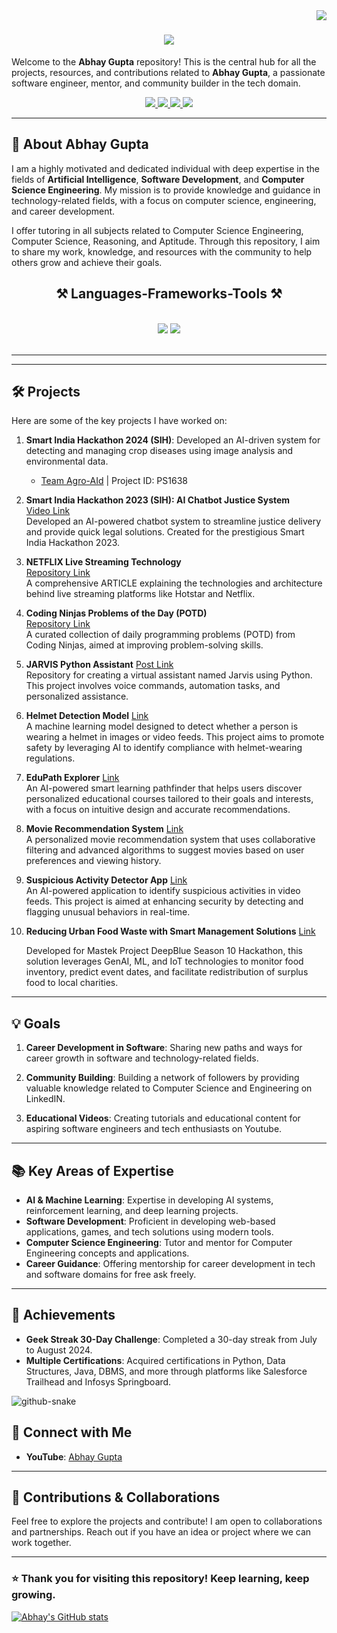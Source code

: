 <img align="right" src="https://visitor-badge.laobi.icu/badge?page_id=Abs6187.Abs6187" />

<h1 align="center">
    <img src="https://readme-typing-svg.herokuapp.com/?font=Righteous&size=35&center=true&vCenter=true&width=500&height=70&duration=4000&lines=Hi+There!+👋;+I'm+Abhay+Gupta!;" />
</h1>


Welcome to the **Abhay Gupta** repository! This is the central hub for all the projects, resources, and contributions related to **Abhay Gupta**, a passionate software engineer, mentor, and community builder in the tech domain.
 </div>
 
<div align="center"> 
  <a href="mailto:contact2abhaygupta6187@gmail.com">
    <img src="https://img.shields.io/badge/Gmail-333333?style=for-the-badge&logo=gmail&logoColor=red" />
  </a>
  <a href="https://linkedin.com/in/abhay-gupta-197b17264](https://www.linkedin.com/in/abhay-gupta-197b17264" target="_blank">
    <img src="https://img.shields.io/badge/LinkedIn-0077B5?style=for-the-badge&logo=linkedin&logoColor=white" target="_blank" />
  </a>
  <a href="https://huggingface.co/Abs6187" target="_blank">
    <img src="https://img.shields.io/badge/%F0%9F%A4%97%20Hugging%20Face-Spaces-blue" target="_blank" />
  </a>

<a href="https://linktr.ee/Abhay_Gupta_6187](https://linktr.ee/Abhay_Gupta_6187" target="_blank">
<img src="https://img.shields.io/badge/linktree-1de9b6?style=for-the-badge&logo=linktree&logoColor=white" target="_blank"/>
 </a>
  <!--<a href="https://salesp07.github.io" target="_blank">
     <img src="https://img.shields.io/badge/Portfolio-FF5722?style=for-the-badge&logo=todoist&logoColor=white" target="_blank" /> <!-- sqlite, safari, google-chrome are other good icon options </a> -->
  
</div>

---

## 📌 About Abhay Gupta

I am a highly motivated and dedicated individual with deep expertise in the fields of **Artificial Intelligence**, **Software Development**, and **Computer Science Engineering**. My mission is to provide knowledge and guidance in technology-related fields, with a focus on computer science, engineering, and career development.

I offer tutoring in all subjects related to Computer Science Engineering, Computer Science, Reasoning, and Aptitude. Through this repository, I aim to share my work, knowledge, and resources with the community to help others grow and achieve their goals.

<h2 align="center">⚒️ Languages-Frameworks-Tools ⚒️</h2>
<br/>
<div align="center">
    <img src="https://skillicons.dev/icons?i=react,bootstrap,html,css,vscode,github,figma,tailwind,git,r" />
    <img src="https://skillicons.dev/icons?i=nodejs,python,javascript,typescript,express,firebase,mongodb,c,java,nextjs,mysql,flask" /><br>
</div>

<br/>
<hr/>

---

## 🛠️ Projects

Here are some of the key projects I have worked on:

1. **Smart India Hackathon 2024 (SIH)**: Developed an AI-driven system for detecting and managing crop diseases using image analysis and environmental data.  
   - [Team Agro-AId](https://www.linkedin.com/in/abhay-gupta-197b17264/details/projects/) | Project ID: PS1638

2. **Smart India Hackathon 2023 (SIH): AI Chatbot Justice System**  
   [Video Link](https://www.youtube.com/watch?v=sqlD7Oo4Hls)  
   Developed an AI-powered chatbot system to streamline justice delivery and provide quick legal solutions. Created for the prestigious Smart India Hackathon 2023.

3. **NETFLIX Live Streaming Technology**  
    [Repository Link](https://www.linkedin.com/pulse/how-live-streaming-technology-works-hotstars-52-crores-abhay-gupta-osagf/?trackingId=ux82rdg6SgOcSg8SXa8oew%3D%3D)  
    A comprehensive ARTICLE explaining the technologies and architecture behind live streaming platforms like Hotstar and Netflix.

4. **Coding Ninjas Problems of the Day (POTD)**  
    [Repository Link](https://www.linkedin.com/posts/abhay-gupta-197b17264_ninjaslaygroung-codingninjas-keepcoding-activity-7271234045030621185-oU9I?utm_source=share&utm_medium=member_desktop)  
    A curated collection of daily programming problems (POTD) from Coding Ninjas, aimed at improving problem-solving skills.

5. **JARVIS Python Assistant** [Post Link](https://www.linkedin.com/posts/abhay-gupta-197b17264_python-programming-virtualassistant-activity-7176592439070121985-7Tbe?utm_source=share&utm_medium=member_desktop)  
    Repository for creating a virtual assistant named Jarvis using Python. This project involves voice commands, automation tasks, and personalized assistance.

6. **Helmet Detection Model** [Link](https://huggingface.co/spaces/Abs6187/Helmet-Detect-model)  
A machine learning model designed to detect whether a person is wearing a helmet in images or video feeds. This project aims to promote safety by leveraging AI to identify compliance with helmet-wearing regulations.

7. **EduPath Explorer** [Link](https://huggingface.co/spaces/Abs6187/EduPath_Explorer)  
An AI-powered smart learning pathfinder that helps users discover personalized educational courses tailored to their goals and interests, with a focus on intuitive design and accurate recommendations.

8. **Movie Recommendation System** [Link](https://huggingface.co/spaces/Abs6187/Movie-Recommendation-System)  
   A personalized movie recommendation system that uses collaborative filtering and advanced algorithms to suggest movies based on user preferences and viewing history.

9. **Suspicious Activity Detector App** [Link](https://huggingface.co/spaces/Abs6187/Suspicious-Activity-Detector-App)  
   An AI-powered application to identify suspicious activities in video feeds. This project is aimed at enhancing security by detecting and flagging unusual behaviors in real-time.
10. **Reducing Urban Food Waste with Smart Management Solutions**  [Link](https://www.linkedin.com/in/abhay-gupta-197b17264/details/projects)

    Developed for Mastek Project DeepBlue Season 10 Hackathon, this solution leverages GenAI, ML, and IoT technologies to monitor food inventory, predict event dates, and facilitate redistribution of surplus food to local charities.

---

## 💡 Goals

1. **Career Development in Software**: Sharing new paths and ways for career growth in software and technology-related fields.
   
2. **Community Building**: Building a network of followers by providing valuable knowledge related to Computer Science and Engineering on LinkedIN.
   
3. **Educational Videos**: Creating tutorials and educational content for aspiring software engineers and tech enthusiasts on Youtube.

---

## 📚 Key Areas of Expertise

- **AI & Machine Learning**: Expertise in developing AI systems, reinforcement learning, and deep learning projects.
- **Software Development**: Proficient in developing web-based applications, games, and tech solutions using modern tools.
- **Computer Science Engineering**: Tutor and mentor for Computer Engineering concepts and applications.
- **Career Guidance**: Offering mentorship for career development in tech and software domains for free ask freely.

---

## 🎯 Achievements

- **Geek Streak 30-Day Challenge**: Completed a 30-day streak from July to August 2024.
- **Multiple Certifications**: Acquired certifications in Python, Data Structures, Java, DBMS, and more through platforms like Salesforce Trailhead and Infosys Springboard.
 <!--
<div align=center>
  <img width=390 src="https://github-readme-streak-stats-Abs6187.vercel.app/?user=salesp07&count_private=true&theme=react&border_radius=10" alt="streak stats"/>
  <img width=390 src="https://github-readme-stats-Abs6187.vercel.app/api?username=salesp07&count_private=true&show_icons=true&theme=react&rank_icon=github&border_radius=10" alt="readme stats" />
  <br/>
  <img width=325 align="center" src="https://github-readme-stats-Abs6187.vercel.app/api/top-langs/?username=salesp07&hide=HTML&langs_count=8&layout=compact&theme=react&border_radius=10&size_weight=0.5&count_weight=0.5&exclude_repo=github-readme-stats" alt="top langs" />
</div>
--- 



- **LinkedIn**: [Abhay Gupta](https://www.linkedin.com/in/abhay-gupta)
- **GitHub**: [Abhay Gupta](https://github.com/abhaygupta) -->

<picture>
  <source media="(prefers-color-scheme: dark)" srcset="https://raw.githubusercontent.com/Abs6187/Abs6187/output/github-snake-dark.svg" />
  <source media="(prefers-color-scheme: light)" srcset="https://raw.githubusercontent.com/Abs6187/Abs6187/output/github-snake.svg" />
  <img alt="github-snake" src="https://raw.githubusercontent.com/Abs6187/Abs6187/output/github-snake.svg" />
</picture>


## 🔗 Connect with Me
- **YouTube**: [Abhay Gupta](https://www.youtube.com/AbhayGupta)

---

## 🤝 Contributions & Collaborations

Feel free to explore the projects and contribute! I am open to collaborations and partnerships. Reach out if you have an idea or project where we can work together.

---

### ⭐ Thank you for visiting this repository! Keep learning, keep growing.
[![Abhay's GitHub stats](https://github-readme-stats.vercel.app/api?username=abs6187)](https://github.com/abs6187/github-readme-stats)
